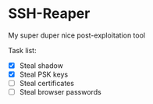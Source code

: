 # SSH-Reaper
My super duper nice post-exploitation tool

Task list:
- [x] Steal shadow
- [x] Steal PSK keys
- [ ] Steal certificates 
- [ ] Steal browser passwords 
